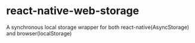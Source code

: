 # react-native-web-storage
A synchronous local storage wrapper for both react-native(AsyncStorage) and browser(localStorage)
